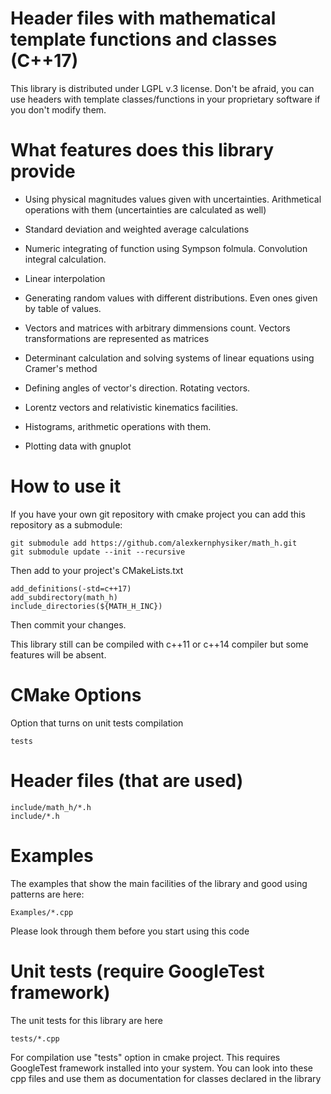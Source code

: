 Header files with mathematical template functions and classes (C++17)
=====================================================================

This library is distributed under LGPL v.3 license.
Don't be afraid, you can use headers with template classes/functions in your proprietary software if you don't modify them.


What features does this library provide
=======================================

- Using physical magnitudes values given with uncertainties. Arithmetical operations with them (uncertainties are calculated as well)

- Standard deviation and weighted average calculations

- Numeric integrating of function using Sympson folmula. Convolution integral calculation.

- Linear interpolation

- Generating random values with different distributions. Even ones given by table of values.

- Vectors and matrices with arbitrary dimmensions count. Vectors transformations are represented as matrices

- Determinant calculation and solving systems of linear equations using Cramer's method

- Defining angles of vector's direction. Rotating vectors.

- Lorentz vectors and relativistic kinematics facilities.

- Histograms, arithmetic operations with them.

- Plotting data with gnuplot


How to use it
=============

If you have your own git repository with cmake project you can add this repository as a submodule:

	git submodule add https://github.com/alexkernphysiker/math_h.git
	git submodule update --init --recursive
	
Then add to your project's CMakeLists.txt

	add_definitions(-std=c++17)
	add_subdirectory(math_h)
	include_directories(${MATH_H_INC})
	
Then commit your changes.

This library still can be compiled with c++11 or c++14 compiler but some features will be absent.


CMake Options
=============

Option that turns on unit tests compilation

	tests

Header files (that are used)
============================

	include/math_h/*.h
	include/*.h


Examples
========

The examples that show the main facilities of the library and good using patterns are here:

	Examples/*.cpp

Please look through them before you start using this code

Unit tests (require GoogleTest framework)
=========================================

The unit tests for this library are here

	tests/*.cpp

For compilation use "tests" option in cmake project.
This requires GoogleTest framework installed into your system.
You can look into these cpp files and use them as documentation for classes declared in the library
